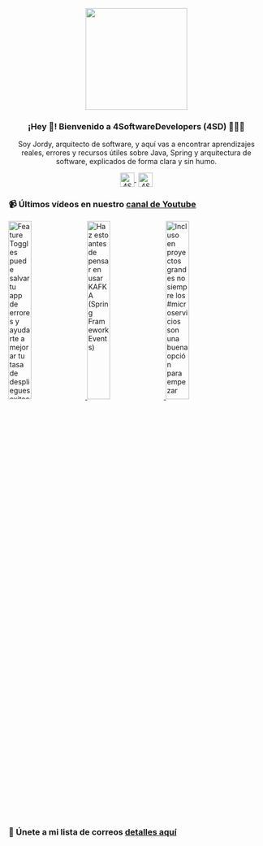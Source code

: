 <p align="center" width="300">
    <img align="center" width="200" src="https://www.4softwaredevelopers.com/assets/img/brands/icono_4SD.png" />
    <h3 align="center">¡Hey 👋! Bienvenido a 4SoftwareDevelopers (4SD) 👨🏻‍💻</h3>
 </p>
 
 <p align="center">Soy Jordy, arquitecto de software, y aquí vas a encontrar aprendizajes reales, errores y recursos útiles sobre Java, Spring y arquitectura de software, explicados de forma clara y sin humo.</p>
 <p align="center">
    <a href="https://youtube.com/4SoftwareDevelopers" target="blank" style='margin-right:4px'>
     <img align="center" src="https://cdn.jsdelivr.net/npm/simple-icons@3.0.1/icons/youtube.svg" alt="4SoftwareDevelopers" height="28px" width="28px" />
    </a>
    <a href="https://x.com/jordy_4sd" target="blank">
      <img align="center" src="https://cdn.jsdelivr.net/npm/simple-icons@3.0.1/icons/twitter.svg" alt="4SoftwareDevelopers" height="28px" width="28px" />
    </a>
 </p>
 
### 📹 Últimos vídeos en nuestro [canal de Youtube](https://youtube.com/4SoftwareDevelopers?sub_confirmation=1)

<a href='https://youtu.be/ogqAKnCb7SE' target='_blank'>
    <img width='30%' src='https://img.youtube.com/vi/ogqAKnCb7SE/mqdefault.jpg' alt='Feature Toggles puede salvar tu app de errores y ayudarte a mejorar tu tasa de despliegues exitosos' title='Feature Toggles puede salvar tu app de errores y ayudarte a mejorar tu tasa de despliegues exitosos' />
</a>

<a href='https://youtu.be/bkiNTVd3tpk' target='_blank'>
    <img width='30%' src='https://img.youtube.com/vi/bkiNTVd3tpk/mqdefault.jpg' alt='Haz esto antes de pensar en usar KAFKA (Spring Framework Events)' title='Haz esto antes de pensar en usar KAFKA (Spring Framework Events)' />
</a>

<a href='https://youtu.be/kr7NpZoD6xY' target='_blank'>
    <img width='30%' src='https://img.youtube.com/vi/kr7NpZoD6xY/mqdefault.jpg' alt='Incluso en proyectos grandes no siempre los #microservicios son una buena opción para empezar' title='Incluso en proyectos grandes no siempre los #microservicios son una buena opción para empezar' />
</a>


### 🔐 Únete a mi lista de correos [detalles aquí](https://www.4softwaredevelopers.com) 
 

